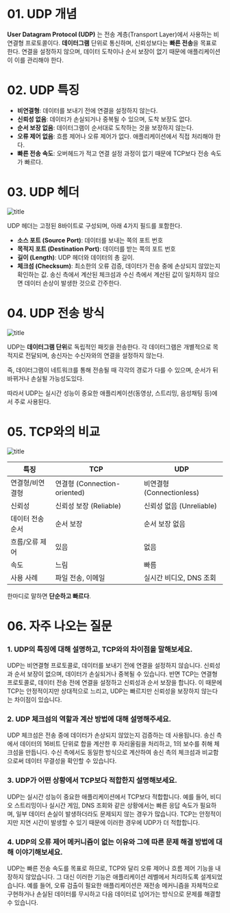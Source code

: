 # 01. UDP 개념

**User Datagram Protocol (UDP)** 는 전송 계층(Transport Layer)에서 사용하는 비연결형 프로토콜이다. **데이터그램** 단위로 통신하며, 신뢰성보다는 **빠른 전송**을 목표로 한다. 연결을 설정하지 않으며, 데이터 도착이나 순서 보장이 없기 때문에 애플리케이션이 이를 관리해야 한다.

# 02. UDP 특징
- **비연결형**: 데이터를 보내기 전에 연결을 설정하지 않는다.
- **신뢰성 없음**: 데이터가 손실되거나 중복될 수 있으며, 도착 보장도 없다.
- **순서 보장 없음**: 데이터그램이 순서대로 도착하는 것을 보장하지 않는다.
- **오류 제어 없음**: 흐름 제어나 오류 제어가 없다. 애플리케이션에서 직접 처리해야 한다.
- **빠른 전송 속도**: 오버헤드가 적고 연결 설정 과정이 없기 때문에 TCP보다 전송 속도가 빠르다.

# 03. UDP 헤더

![title](https://img1.daumcdn.net/thumb/R1280x0/?scode=mtistory2&fname=https%3A%2F%2Fblog.kakaocdn.net%2Fdn%2Fc7dJZd%2FbtsJHQsHhUF%2FjhOqhpFIKJQQkmpdX8bMSK%2Fimg.png
)

UDP 헤더는 고정된 8바이트로 구성되며, 아래 4가지 필드를 포함한다.
- **소스 포트 (Source Port)**: 데이터를 보내는 쪽의 포트 번호
- **목적지 포트 (Destination Port)**: 데이터를 받는 쪽의 포트 번호
- **길이 (Length)**: UDP 헤더와 데이터의 총 길이.
- **체크섬 (Checksum)**: 최소한의 오류 검증, 데이터가 전송 중에 손상되지 않았는지 확인하는 값. 송신 측에서 계산된 체크섬과 수신 측에서 계산된 값이 일치하지 않으면 데이터 손상이 발생한 것으로 간주한다.


# 04. UDP 전송 방식

![title](https://img1.daumcdn.net/thumb/R1280x0/?scode=mtistory2&fname=https%3A%2F%2Fblog.kakaocdn.net%2Fdn%2FlEHIj%2FbtrpmgqWWSR%2FKSfwdTnAxpCMKEAjVM5JE1%2Fimg.png)   

UDP는 **데이터그램 단위**로 독립적인 패킷을 전송한다. 각 데이터그램은 개별적으로 목적지로 전달되며, 송신자는 수신자와의 연결을 설정하지 않는다. 

즉, 데이터그램이 네트워크를 통해 전송될 때 각각의 경로가 다를 수 있으며, 순서가 뒤바뀌거나 손실될 가능성도있다. 

따라서 UDP는 실시간 성능이 중요한 애플리케이션(동영상, 스트리밍, 음성채팅 등)에서 주로 사용된다.


# 05. TCP와의 비교

![title](https://www.cloudflare.com/img/learning/ddos/glossary/user-datagram-protocol-udp/tcp-vs-udp.svg)   



| 특징            | TCP                          | UDP                          |
|----------------|------------------------------|------------------------------|
| 연결형/비연결형   | 연결형 (Connection-oriented)  | 비연결형 (Connectionless)     |
| 신뢰성           | 신뢰성 보장 (Reliable)        | 신뢰성 없음 (Unreliable)      |
| 데이터 전송 순서  | 순서 보장                    | 순서 보장 없음                |
| 흐름/오류 제어    | 있음                          | 없음                          |
| 속도            | 느림                          | 빠름                          |
| 사용 사례        | 파일 전송, 이메일             | 실시간 비디오, DNS 조회       |


한마디로 말하면 **단순하고 빠르다**.

# 06. 자주 나오는 질문

### 1. UDP의 특징에 대해 설명하고, TCP와의 차이점을 말해보세요.
UDP는 비연결형 프로토콜로, 데이터를 보내기 전에 연결을 설정하지 않습니다. 신뢰성과 순서 보장이 없으며, 데이터가 손실되거나 중복될 수 있습니다. 반면 TCP는 연결형 프로토콜로, 데이터 전송 전에 연결을 설정하고 신뢰성과 순서 보장을 합니다. 이 때문에 TCP는 안정적이지만 상대적으로 느리고, UDP는 빠르지만 신뢰성을 보장하지 않는다는 차이점이 있습니다.

### 2. UDP 체크섬의 역할과 계산 방법에 대해 설명해주세요.
UDP 체크섬은 전송 중에 데이터가 손상되지 않았는지 검증하는 데 사용됩니다. 송신 측에서 데이터의 16비트 단위로 합을 계산한 후 자리올림을 처리하고, 1의 보수를 취해 체크섬을 만듭니다. 수신 측에서도 동일한 방식으로 계산하여 송신 측의 체크섬과 비교함으로써 데이터 무결성을 확인할 수 있습니다.

### 3. UDP가 어떤 상황에서 TCP보다 적합한지 설명해보세요.
UDP는 실시간 성능이 중요한 애플리케이션에서 TCP보다 적합합니다. 예를 들어, 비디오 스트리밍이나 실시간 게임, DNS 조회와 같은 상황에서는 빠른 응답 속도가 필요하며, 일부 데이터 손실이 발생하더라도 문제되지 않는 경우가 많습니다. TCP는 안정적이지만 지연 시간이 발생할 수 있기 때문에 이러한 경우에 UDP가 더 적합합니다.

### 4. UDP의 오류 제어 메커니즘이 없는 이유와 그에 따른 문제 해결 방법에 대해 이야기해보세요.
UDP는 빠른 전송 속도를 목표로 하므로, TCP와 달리 오류 제어나 흐름 제어 기능을 내장하지 않았습니다. 그 대신 이러한 기능은 애플리케이션 레벨에서 처리하도록 설계되었습니다. 예를 들어, 오류 검출이 필요한 애플리케이션은 재전송 메커니즘을 자체적으로 구현하거나 손실된 데이터를 무시하고 다음 데이터로 넘어가는 방식으로 문제를 해결할 수 있습니다.
